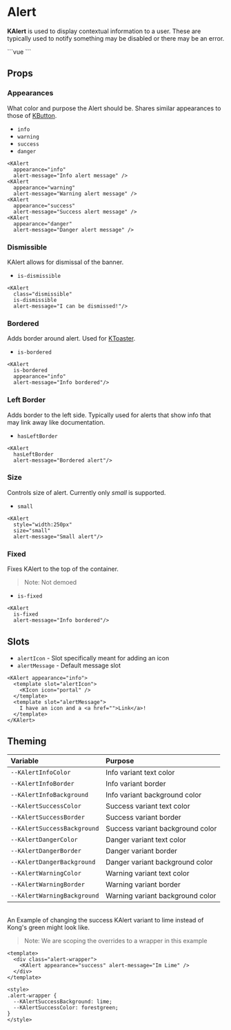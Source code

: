 # Alert

**KAlert** is used to display contextual information to a user. These are typically used to notify something may be disabled or there may be an error.

<KAlert alert-message="I'm an alert" />
```vue
<KAlert alert-message="I'm an alert" />
```

## Props
### Appearances
What color and purpose the Alert should be. Shares similar appearances to those of [KButton](/components/button).

- `info`  
- `warning`   
- `success`
- `danger`

<KAlert
  appearance="info"
  alert-message="Info alert message" />
<KAlert
  appearance="warning"
  alert-message="Warning alert message" />
<KAlert
  appearance="success"
  alert-message="Success alert message" />
<KAlert
  appearance="danger"
  alert-message="Danger alert message" />

```vue
<KAlert
  appearance="info"
  alert-message="Info alert message" />
<KAlert
  appearance="warning"
  alert-message="Warning alert message" />
<KAlert
  appearance="success"
  alert-message="Success alert message" />
<KAlert
  appearance="danger"
  alert-message="Danger alert message" />
```

### Dismissible
KAlert allows for dismissal of the banner.

- `is-dismissible`  

<KAlert
  class="dismissible"
  is-dismissible
  alert-message="I can be dismissed!"/>
```vue
<KAlert
  class="dismissible"
  is-dismissible
  alert-message="I can be dismissed!"/>
```

### Bordered
Adds border around alert. Used for [KToaster]().

- `is-bordered`  

<KAlert
  is-bordered
  appearance="info"
  alert-message="Info bordered"/>
```vue
<KAlert
  is-bordered
  appearance="info"
  alert-message="Info bordered"/>
```

### Left Border
Adds border to the left side. Typically used for alerts that show info that may link away like documentation.

- `hasLeftBorder`  

<KAlert
  hasLeftBorder
  alert-message="Bordered alert"/>

```vue
<KAlert
  hasLeftBorder
  alert-message="Bordered alert"/>
```

### Size
Controls size of alert. Currently only *small* is supported.

- `small`  

<KAlert
  style="width:250px"
  size="small"
  alert-message="Small alert"/>

```vue
<KAlert
  style="width:250px"
  size="small"
  alert-message="Small alert"/>
```

### Fixed
Fixes KAlert to the top of the container.

> Note: Not demoed

- `is-fixed`

```vue
<KAlert
  is-fixed
  alert-message="Info bordered"/>
```

## Slots
- `alertIcon` - Slot specifically meant for adding an icon
- `alertMessage` - Default message slot

<KAlert appearance="info">
  <template slot="alertIcon">
    <KIcon icon="portal" />
  </template>
  <template slot="alertMessage">
    I have an icon and a <a href="">Link</a>!
  </template>
</KAlert>

```vue
<KAlert appearance="info">
  <template slot="alertIcon">
    <KIcon icon="portal" />
  </template>
  <template slot="alertMessage">
    I have an icon and a <a href="">Link</a>!
  </template>
</KAlert>
```

## Theming
| Variable | Purpose
|:-------- |:-------
| `--KAlertInfoColor `| Info variant text  color
| `--KAlertInfoBorder`| Info variant border
| `--KAlertInfoBackground` | Info variant background color
| `--KAlertSuccessColor `| Success variant text  color
| `--KAlertSuccessBorder`| Success variant border
| `--KAlertSuccessBackground` | Success variant background color
| `--KAlertDangerColor `| Danger variant text  color
| `--KAlertDangerBorder`| Danger variant border
| `--KAlertDangerBackground` | Danger variant background color
| `--KAlertWarningColor `| Warning variant text  color
| `--KAlertWarningBorder`| Warning variant border
| `--KAlertWarningBackground` | Warning variant background color


\
An Example of changing the success KAlert variant to lime instead of Kong's green might
look like.  

> Note: We are scoping the overrides to a wrapper in this example

<template>
  <div class="alert-wrapper">
    <KAlert appearance="success" alert-message="Im Lime" />
  </div>
</template>

```vue
<template>
  <div class="alert-wrapper">
    <KAlert appearance="success" alert-message="Im Lime" />
  </div>
</template>

<style>
.alert-wrapper {
  --KAlertSuccessBackground: lime;
  --KAlertSuccessColor: forestgreen;
}
</style>
```

<style lang="scss">
.k-alert {
  &:not(:last-of-type) {
    margin-bottom: 1rem;
  }  
}
.alert-wrapper {
  --KAlertSuccessBackground: lime;
  --KAlertSuccessColor: forestgreen;
}
</style>
